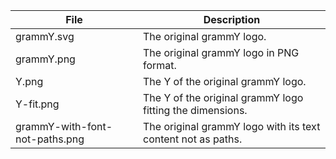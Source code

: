 | File                           | Description                                                         |
| ------------------------------ | ------------------------------------------------------------------- |
| grammY.svg                     | The original grammY logo.                                           |
| grammY.png                     | The original grammY logo in PNG format.                             |
| Y.png                          | The Y of the original grammY logo.                                  |
| Y-fit.png                      | The Y of the original grammY logo fitting the dimensions.           |
| grammY-with-font-not-paths.png | The original grammY logo with its text content not as paths.        |
